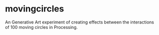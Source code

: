 # movingcircles
An Generative Art experiment of creating effects between the interactions of 100 moving circles in Processing.
